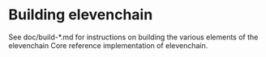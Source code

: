 Building elevenchain
=============

See doc/build-*.md for instructions on building the various
elements of the elevenchain Core reference implementation of elevenchain.

